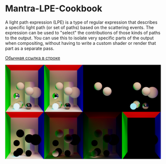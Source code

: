 # Mantra-LPE-Cookbook

A light path expression (LPE) is a type of regular expression that describes a specific light path (or set of paths) based on the scattering events. The expression can be used to "select" the contributions of those kinds of paths to the output. You can use this to isolate very specific parts of the output when compositing, without having to write a custom shader or render that part as a separate pass.

[Обычная ссылка в строке](https://www.google.com)

![Image alt](https://github.com/alexwheezy/Mantra-LPE-Cookbook/blob/main/preview_lpe.png)
